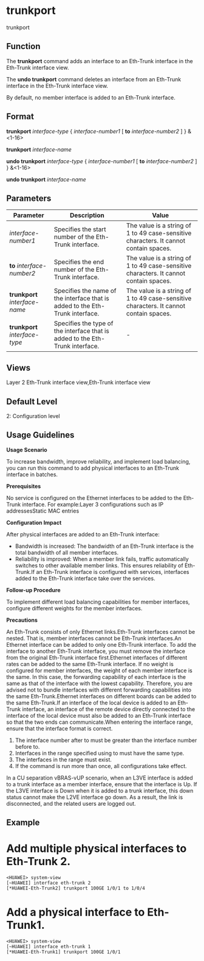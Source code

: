 trunkport
=========

trunkport

Function
--------



The **trunkport** command adds an interface to an Eth-Trunk interface in the Eth-Trunk interface view.

The **undo trunkport** command deletes an interface from an Eth-Trunk interface in the Eth-Trunk interface view.



By default, no member interface is added to an Eth-Trunk interface.


Format
------

**trunkport** *interface-type* { *interface-number1* [ **to** *interface-number2* ] } &<1-16>

**trunkport** *interface-name*

**undo trunkport** *interface-type* { *interface-number1* [ **to** *interface-number2* ] } &<1-16>

**undo trunkport** *interface-name*


Parameters
----------

| Parameter | Description | Value |
| --- | --- | --- |
| *interface-number1* | Specifies the start number of the Eth-Trunk interface. | The value is a string of 1 to 49 case-sensitive characters. It cannot contain spaces. |
| **to** *interface-number2* | Specifies the end number of the Eth-Trunk interface. | The value is a string of 1 to 49 case-sensitive characters. It cannot contain spaces. |
| **trunkport** *interface-name* | Specifies the name of the interface that is added to the Eth-Trunk interface. | The value is a string of 1 to 49 case-sensitive characters. It cannot contain spaces. |
| **trunkport** *interface-type* | Specifies the type of the interface that is added to the Eth-Trunk interface. | - |



Views
-----

Layer 2 Eth-Trunk interface view,Eth-Trunk interface view


Default Level
-------------

2: Configuration level


Usage Guidelines
----------------

**Usage Scenario**



To increase bandwidth, improve reliability, and implement load balancing, you can run this command to add physical interfaces to an Eth-Trunk interface in batches.



**Prerequisites**



No service is configured on the Ethernet interfaces to be added to the Eth-Trunk interface. For example:Layer 3 configurations such as IP addressesStatic MAC entries



**Configuration Impact**

After physical interfaces are added to an Eth-Trunk interface:

* Bandwidth is increased: The bandwidth of an Eth-Trunk interface is the total bandwidth of all member interfaces.
* Reliability is improved: When a member link fails, traffic automatically switches to other available member links. This ensures reliability of Eth-Trunk.If an Eth-Trunk interface is configured with services, interfaces added to the Eth-Trunk interface take over the services.

**Follow-up Procedure**



To implement different load balancing capabilities for member interfaces, configure different weights for the member interfaces.



**Precautions**

An Eth-Trunk consists of only Ethernet links.Eth-Trunk interfaces cannot be nested. That is, member interfaces cannot be Eth-Trunk interfaces.An Ethernet interface can be added to only one Eth-Trunk interface. To add the interface to another Eth-Trunk interface, you must remove the interface from the original Eth-Trunk interface first.Ethernet interfaces of different rates can be added to the same Eth-Trunk interface. If no weight is configured for member interfaces, the weight of each member interface is the same. In this case, the forwarding capability of each interface is the same as that of the interface with the lowest capability. Therefore, you are advised not to bundle interfaces with different forwarding capabilities into the same Eth-Trunk.Ethernet interfaces on different boards can be added to the same Eth-Trunk.If an interface of the local device is added to an Eth-Trunk interface, an interface of the remote device directly connected to the interface of the local device must also be added to an Eth-Trunk interface so that the two ends can communicate.When entering the interface range, ensure that the interface format is correct.

1. The interface number after to must be greater than the interface number before to.
2. Interfaces in the range specified using to must have the same type.
3. The interfaces in the range must exist.
4. If the command is run more than once, all configurations take effect.

In a CU separation vBRAS-vUP scenario, when an L3VE interface is added to a trunk interface as a member interface, ensure that the interface is Up. If the L3VE interface is Down when it is added to a trunk interface, this down status cannot make the L2VE interface go down. As a result, the link is disconnected, and the related users are logged out.



Example
-------

# Add multiple physical interfaces to Eth-Trunk 2.
```
<HUAWEI> system-view
[~HUAWEI] interface eth-trunk 2
[*HUAWEI-Eth-Trunk2] trunkport 100GE 1/0/1 to 1/0/4

```

# Add a physical interface to Eth-Trunk1.
```
<HUAWEI> system-view
[~HUAWEI] interface eth-trunk 1
[*HUAWEI-Eth-Trunk1] trunkport 100GE 1/0/1

```